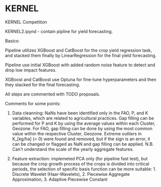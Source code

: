 # KERNEL
KERNEL Competition

KERNEL2.ipynd - contain pipline for yield forecasting. 

Basics:

Pipeline utilizes XGBoost and CatBoost for the crop yield regression task, and stacked them finally by LinearRegression for the final yield forecasting.

Pipeline use initial XGBoost with added random noise feature to detect and drop low impact features.

XGBoost and CatBoost use Optuna for fine-tune hyperparameters and then they stacked for the final forecasting.

All steps are commented with TODO proposals.

Comments for some points:

1. Data cleanning: NaNs have been identified only in the FAO, P, and K variables, which are related to agricultural practices.
Gap filling can be performed for P and K by using the average values within each Cluster, Geozone.
For FAO, gap filling can be done by using the most common value within the respective Cluster, Geozone.
Extreme outliers in K_[kg/ha] (< 0) were found and removed, but if the sign is an error, it can be changed or flagged as NaN and gap filling can be applied.
N.B. Can't understand the scale of the yearly aggregate features.

2. Feature extraction: implemeted PCA only (for pipeline fast test), but because the crop growth process of the crops is divided into critical periods, the selection of specific basis function can be more suitable: 1. Discrete Wavelet (Haar‐Wavelets), 2. Piecewise Aggregate Approximation, 3. Adaptive Piecewise Constant
